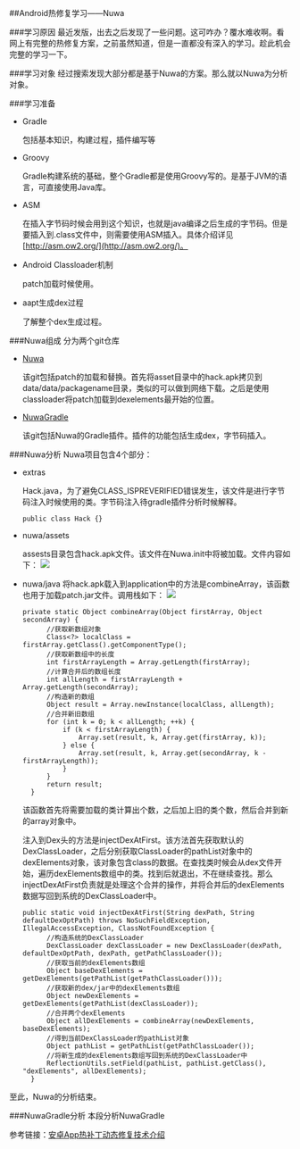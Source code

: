 ##Android热修复学习——Nuwa

###学习原因
最近发版，出去之后发现了一些问题。这可咋办？覆水难收啊。看网上有完整的热修复方案，之前虽然知道，但是一直都没有深入的学习。趁此机会完整的学习一下。

###学习对象
经过搜索发现大部分都是基于Nuwa的方案。那么就以Nuwa为分析对象。

###学习准备
- Gradle
  
  包括基本知识，构建过程，插件编写等
- Groovy
  
  Gradle构建系统的基础，整个Gradle都是使用Groovy写的。是基于JVM的语言，可直接使用Java库。
- ASM
  
  在插入字节码时候会用到这个知识，也就是java编译之后生成的字节码。但是要插入到.class文件中，则需要使用ASM插入。具体介绍详见[http://asm.ow2.org/](http://asm.ow2.org/)。
- Android Classloader机制

  patch加载时候使用。
- aapt生成dex过程

  了解整个dex生成过程。
  
###Nuwa组成
分为两个git仓库
- [Nuwa](https://github.com/jasonross/Nuwa)

  该git包括patch的加载和替换。首先将asset目录中的hack.apk拷贝到data/data/packagename目录，类似的可以做到网络下载。之后是使用classloader将patch加载到dexelements最开始的位置。
- [NuwaGradle](https://github.com/jasonross/NuwaGradle)

  该git包括Nuwa的Gradle插件。插件的功能包括生成dex，字节码插入。

###Nuwa分析
Nuwa项目包含4个部分：
- extras

  Hack.java，为了避免CLASS_ISPREVERIFIED错误发生，该文件是进行字节码注入时候使用的类。字节码注入待gradle插件分析时候解释。
  ```
  public class Hack {}
  ```
- nuwa/assets

  assests目录包含hack.apk文件。该文件在Nuwa.init中将被加载。文件内容如下：
  ![](https://github.com/lihenair/Read-note/blob/master/image/hack_apk_content.png)
  
- nuwa/java
  将hack.apk载入到application中的方法是combineArray，该函数也用于加载patch.jar文件。调用栈如下：
  ![](https://github.com/lihenair/Read-note/blob/master/image/combine_array_call_hierarchy.png)
  ```
  private static Object combineArray(Object firstArray, Object secondArray) {
        //获取新数组对象
        Class<?> localClass = firstArray.getClass().getComponentType();
        //获取新数组中的长度
        int firstArrayLength = Array.getLength(firstArray);
        //计算合并后的数组长度
        int allLength = firstArrayLength + Array.getLength(secondArray);
        //构造新的数组
        Object result = Array.newInstance(localClass, allLength);
        //合并新旧数组
        for (int k = 0; k < allLength; ++k) {
            if (k < firstArrayLength) {
                Array.set(result, k, Array.get(firstArray, k));
            } else {
                Array.set(result, k, Array.get(secondArray, k - firstArrayLength));
            }
        }
        return result;
    }
  ```
  该函数首先将需要加载的类计算出个数，之后加上旧的类个数，然后合并到新的array对象中。
  
  注入到Dex头的方法是injectDexAtFirst。该方法首先获取默认的DexClassLoader，之后分别获取ClassLoader的pathList对象中的dexElements对象，该对象包含class的数据。在查找类时候会从dex文件开始，遍历dexElements数组中的类。找到后就退出，不在继续查找。那么injectDexAtFirst负责就是处理这个合并的操作，并将合并后的dexElements数据写回到系统的DexClassLoader中。
  ```
  public static void injectDexAtFirst(String dexPath, String defaultDexOptPath) throws NoSuchFieldException, IllegalAccessException, ClassNotFoundException {
        //构造系统的DexClassLoader
        DexClassLoader dexClassLoader = new DexClassLoader(dexPath, defaultDexOptPath, dexPath, getPathClassLoader());
        //获取当前的dexElements数组
        Object baseDexElements = getDexElements(getPathList(getPathClassLoader()));
        //获取新的dex/jar中的dexElements数组
        Object newDexElements = getDexElements(getPathList(dexClassLoader));
        //合并两个dexElements
        Object allDexElements = combineArray(newDexElements, baseDexElements);
        //得到当前DexClassLoader的pathList对象
        Object pathList = getPathList(getPathClassLoader());
        //将新生成的dexElements数组写回到系统的DexClassLoader中
        ReflectionUtils.setField(pathList, pathList.getClass(), "dexElements", allDexElements);
    }
  ```

至此，Nuwa的分析结束。

###NuwaGradle分析
本段分析NuwaGradle

参考链接：[安卓App热补丁动态修复技术介绍](https://mp.weixin.qq.com/s?__biz=MzI1MTA1MzM2Nw==&mid=400118620&idx=1&sn=b4fdd5055731290eef12ad0d17f39d4a&scene=1&srcid=1106Imu9ZgwybID13e7y2nEi#wechat_redirect)
